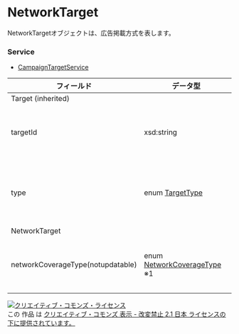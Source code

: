 # NetworkTarget
NetworkTargetオブジェクトは、広告掲載方式を表します。
### Service
+ [CampaignTargetService](../services/CampaignTargetService.md)

| フィールド | データ型 | 説明 | ADD | SET | REMOVE | 
|---|---|---|---|---|---|
| Target (inherited)||||||
| targetId| xsd:string| ターゲットIDです。| -| Req| Req |
| type| enum <a href="../data/TargetType.md">TargetType</a>| ターゲットTypeです。| Req| Req| Req |
| NetworkTarget||||||
| networkCoverageType(notupdatable)| enum <a href="../data/NetworkCoverageType.md">NetworkCoverageType</a>　※1| 広告掲載方式です。| Req| -| - |
<a rel="license" href="http://creativecommons.org/licenses/by-nd/2.1/jp/"><img alt="クリエイティブ・コモンズ・ライセンス" style="border-width:0" src="https://i.creativecommons.org/l/by-nd/2.1/jp/88x31.png" /></a><br />この 作品 は <a rel="license" href="http://creativecommons.org/licenses/by-nd/2.1/jp/">クリエイティブ・コモンズ 表示 - 改変禁止 2.1 日本 ライセンスの下に提供されています。</a>
